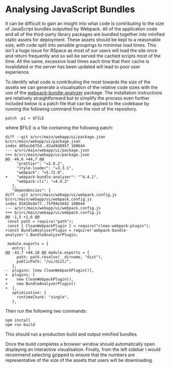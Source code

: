 # Analysing JavaScript Bundles

It can be difficult to gain an insight into what code is contributing to the
size of JavaScript bundles outputted by Webpack. All of the application code
and all of the third-party library packages are bundled together into minified
static assets for deployment. These assets should be kept to a reasonable size,
with code split into sensible groupings to minimise load times. This isn't a
huge issue for RSpace as most of our users will load the site once and return
frequently and so will be served the cached scripts most of the time. All the
same, excessive load times each time that their cache is invalidated or the
server has been updated will lead to poor user experience.

To identify what code is contributing the most towards the size of the assets
we can generate a visualisation of the relative code sizes with the use of the
[webpack-bundle-analyzer](https://www.npmjs.com/package/webpack-bundle-analyzer)
package. The installation instructions are relatively straightforward but to
simplify the process even further included below is a patch file that can be
applied to the codebase by running the following command from the root of the
repository.

```
patch -p1 < $FILE
```

where $FILE is a file containing the following patch:
```
diff --git a/src/main/webapp/ui/package.json b/src/main/webapp/ui/package.json
index d85ecb675d..d2ad9d8957 100644
--- a/src/main/webapp/ui/package.json
+++ b/src/main/webapp/ui/package.json
@@ -44,6 +44,7 @@
     "prettier": "=2.6.2",
     "style-loader": "=3.3.1",
     "webpack": "=5.72.0",
+    "webpack-bundle-analyzer": "^4.4.1",
     "webpack-cli": "=4.9.2"
   },
   "dependencies": {
diff --git a/src/main/webapp/ui/webpack.config.js b/src/main/webapp/ui/webpack.config.js
index 83418e4e77..75f94e3d42 100644
--- a/src/main/webapp/ui/webpack.config.js
+++ b/src/main/webapp/ui/webpack.config.js
@@ -1,5 +1,6 @@
 const path = require("path");
 const { CleanWebpackPlugin } = require("clean-webpack-plugin");
+const BundleAnalyzerPlugin = require('webpack-bundle-analyzer').BundleAnalyzerPlugin;

 module.exports = {
   entry: {
@@ -43,7 +44,10 @@ module.exports = {
     path: path.resolve(__dirname, "dist"),
     publicPath: "/ui/dist/",
   },
-  plugins: [new CleanWebpackPlugin()],
+  plugins: [
+    new CleanWebpackPlugin(),
+    new BundleAnalyzerPlugin()
+  ],
   optimization: {
     runtimeChunk: "single",
   },
```

Then run the following two commands:
```
npm install
npm run build
```

This should run a production build and output minified bundles.

Once the build completes a browser window should automatically open displaying
an interactive visualisation. Finally, from the left sidebar I would recommend
selecting gzipped to ensure that the numbers are representative of the size of
the assets that users will be downloading.
